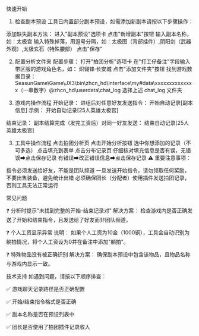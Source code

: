 快速开始
1. 检查副本预设
工具已内置部分副本预设，如需添加新副本请按以下步骤操作：

添加缺失副本方法：
    进入"副本预设"选项卡
    点击"新增副本"按钮
    输入副本名称，如：太极宫
    输入特殊掉落，用逗号分隔，如：太极图（背部挂件）,阴阳剑（武器外观）,太极玄石（特殊腰部）
    点击"保存"

2. 配置分析文件夹
配置步骤：
    打开"拍团分析"选项卡
    在"打工仔备注"字段输入带区服的游戏角色名，如：
    炽翎锋·长安城
    点击"添加文件夹"按钮
    找到游戏数据目录：
    SeasunGame\Game\JX3\bin\zhcn_hd\interface\my#data\xxxxxxxxxxxxxx（一串数字）@zhcn_hd\userdata\chat_log
    选择上述 chat_log 文件夹

3. 游戏内操作流程
开始记录：
    进组后对任意好友发送指令：
    开始自动记录[副本信息]
    示例：
    开始自动记录[25人英雄太极宫]

结束记录：
    副本结算完成（发完工资后）对同一好友发送：
    结束自动记录[25人英雄太极宫]

3. 工具中操作流程
    点击拍团分析页
    点击开始分析按钮
    选中你想添加的记录（不可多选）
    点击填充到表单
    点击分布记录页
    仔细核对填充信息是否有误，无错误➡点击保存记录
        有错误➡改正错误信息➡点击保存记录
⚠️ 重要注意事项：

指令必须发送给好友，不能是团队频道
一旦发送开始指令，请勿领取任何奖励，不要出售装备，避免统计出错
必须确保团长（分配者）使用插件发送拍团记录，否则工具无法正常运行

常见问题

❓ 分析时提示"未找到完整的开始-结束记录对"
解决方案： 检查游戏内是否正确发送了开始和结束指令，且发送给了好友而非团队频道。

❓ 个人工资显示异常
说明： 如果个人工资为10金（1000铜），工具会自动识别为躺拍情况，将个人工资设为0并在备注中添加"躺拍"。

❓ 特殊物品没有被正确识别
解决方案： 确保副本预设中包含该物品，且物品名称与游戏内显示一致。

技术支持
如遇到问题，请按以下顺序排查：

✅ 游戏聊天记录路径是否正确配置

✅ 开始/结束指令格式是否正确

✅ 副本名称是否在预设列表中

✅ 团长是否使用了拍团插件记录收入
